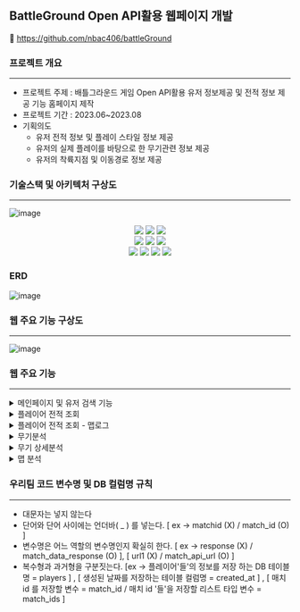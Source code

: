 ## BattleGround Open API활용 웹페이지 개발 

🔗 https://github.com/nbac406/battleGround

### 프로젝트 개요
- - - 
- 프로젝트 주제 : 배틀그라운드 게임 Open API활용 유저 정보제공 및 전적 정보 제공 기능 홈페이지 제작
- 프로젝트 기간 : 2023.06~2023.08
- 기획의도
  - 유저 전적 정보 및 플레이 스타일 정보 제공
  - 유저의 실제 플레이를 바탕으로 한 무기관련 정보 제공
  - 유저의 착륙지점 및 이동경로 정보 제공

### 기술스택 및 아키텍처 구상도
- - -
![image](https://github.com/nbac406/battleGround/assets/125121623/cb9db150-7b87-4e82-91bd-4d86607a7d1b)
<div align="center">
<img src="https://img.shields.io/badge/Python-3776AB?style=for-the-badge&logo=Python&logoColor=white">
<img src="https://img.shields.io/badge/Django-092E20?style=for-the-badge&logo=django&logoColor=white">
<img src="https://img.shields.io/badge/Docker-2496ED?style=for-the-badge&logo=docker&logoColor=white"> </br>
<img src="https://img.shields.io/badge/GCP-4285F4?style=for-the-badge&logo=googlecloud&logoColor=white">
<img src="https://img.shields.io/badge/MySQL-4479A1?style=for-the-badge&logo=MySQL&logoColor=white">
<img src="https://img.shields.io/badge/ubuntu-E95420?style=for-the-badge&logo=ubuntu&logoColor=white">  </br>
<img src="https://img.shields.io/badge/apachehadoop-66CCFF?style=for-the-badge&logo=apachehadoop&logoColor=white">
<img src="https://img.shields.io/badge/apachespark-E25A1C?style=for-the-badge&logo=apachespark&logoColor=white"> 
<img src="https://img.shields.io/badge/nginx-2C2255?style=for-the-badge&logo=nginx&logoColor=white"> 
<img src="https://img.shields.io/badge/gunicorn-499848?style=for-the-badge&logo=gunicorn&logoColor=white"> 
</div>


### ERD
![image](https://github.com/nbac406/battleGround/assets/125121623/420abaf5-2b25-43e2-880a-bc52c758615d)


### 웹 주요 기능 구상도
- - -
![image](https://github.com/nbac406/battleGround/assets/125121623/bb68a581-e1ea-4edc-87d4-61a08f9fad0c)


### 웹 주요 기능 
- - -
<details>
<summary>메인페이지 및 유저 검색 기능</summary>
  
- 유저 검색 기능
- 서버 변경 기능 (KAKAO & STEAM)
- 무기 분석/맵 분석 페이지 이동
- 커뮤니티 워드 클라우드
![image](https://github.com/nbac406/battleGround/assets/125121623/77fbbf80-a021-444f-9f7a-06ed0ab77296)
</details>

<details>
<summary>플레이어 전적 조회</summary>
  
- 검색 유저 닉네임, 선택서버
- 전적 갱신 (Open API 호출)
- 솔로/듀오/스쿼드별 경기 요약
- 유저 무기레벨 top3표시
- 유저 플레이스타일 표시(Kmeans 클러스터링)
- 최근 30일 유저 match이력
![image](https://github.com/nbac406/battleGround/assets/125121623/0b576df5-8f3b-469c-a711-cd218971e29a)
</details>

<details>
<summary>플레이어 전적 조회 - 맵로그</summary>
  
- JavaScripts Leaflet 라이브러리 활용 배틀그라운드 맵 구현
- 유저의 킬 & 데스 로그 (이동경로 및 킬로그 확인)

![image](https://github.com/nbac406/battleGround/assets/125121623/bb6aa045-63b6-4bb2-97de-395c5539cf55)
![image](https://github.com/nbac406/battleGround/assets/125121623/c96ff23a-6c36-4672-a837-c0a58a9b7200)
</details>

<details>
<summary>무기분석</summary>
  
- 무기티어 표 기능 
![image](https://github.com/nbac406/battleGround/assets/125121623/1d8ad941-7738-425c-84fd-36fa573158ca)
</details>


<details>
<summary>무기 상세분석</summary>
  
- 1주간의 매치데이터 기반 상대하기 쉬운 무기 top3 & 어려운 무기 top3 표시
- 게임 플레이 내 무기별 가장 많이 착용된 parts정보 제공
- 1주간 매치데이터를 기반으로 무기별 주로 kill 이 발생하는 거리를 측정하고 단위별로 나누어 그래프로 시각화
![image](https://github.com/nbac406/battleGround/assets/125121623/5ffd8153-89ad-4a21-89bc-9bcd25be9988)
![image (1)](https://github.com/nbac406/battleGround/assets/125121623/ddf963e4-607e-400f-977a-fd4a21c6fc2f)
![image (2)](https://github.com/nbac406/battleGround/assets/125121623/64f85804-9300-4a7e-9ec1-17dca213ee0f)
</details>


<details>
<summary>맵 분석</summary>
  
- 배틀그라운드의 총 6개의 맵에 대해 비행기 시작지점과 종착지점을 설정하여 비행기 경로별 유저들의 시작지점 시각화
![image](https://github.com/nbac406/battleGround/assets/125121623/cfd7ab53-ff4a-464b-bb75-6be807caf609)
</details>


### 우리팀 코드 변수명 및 DB 컬럼명 규칙
- - -
- 대문자는 넣지 않는다
- 단어와 단어 사이에는 언더바( _ ) 를 넣는다. [ ex -> matchid (X) / match_id (O) ]
- 변수명은 어느 역할의 변수명인지 확실히 한다. [ ex -> response (X) / match_data_response (O) ], [ url1 (X) / match_api_url (O) ]
- 복수형과 과거형을 구분짓는다. [ex -> 플레이어'들'의 정보를 저장 하는 DB 테이블명 = players ] , [ 생성된 날짜를 저장하는 테이블 컬럼명 = created_at ] , [ 매치 id 를 저장할 변수 = match_id / 매치 id '들'을 저장할 리스트 타입 변수 = match_ids ]
